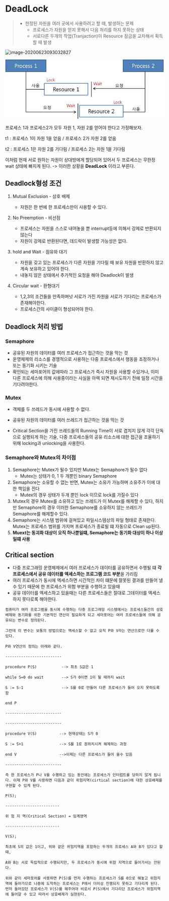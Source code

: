 # DeadLock

> * 한정된 자원을 여러 곳에서 사용하려고 할 때, 발생하는 문제
>   * 프로세스가 자원을 얻지 못해서 다음 처리를 하지 못하는 상태
>   * 서로다른 두개의 작업(Tranjaction)이 Resource 잠금을 교차해서 획득 할 때 발생

![image-20200623093032827](DeadLock.assets/image-20200623093032827.png)

![img](DeadLock.assets/87002992-c4230880-c1f5-11ea-8e0e-0bddc09e3f4a.png)

프로세스 1과 프로세스2가 모두 자원 1, 자원 2를 얻어야 한다고 가정해보자.

t1 : 프로세스 1이 자원 1을 얻음 / 프로세스 2가 자원 2를 얻음

t2 : 프로세스 1은 자원 2를 기다림 / 프로세스 2는 자원 1을 기다림

이처럼 현재 서로 원하는 자원이 상대방에게 할당되어 있어서 두 프로세스는 무한정 wait 상태에 빠지게 된다. -> 이러한 상황을 **DeadLock** 이라고 부른다.

## Deadlock형성 조건

1. Mutual Exclusion - 상호 배제

   * 자원은 한 번에 한 프로세스만이 사용할 수 있다.

2. No Preemption - 비선점

   * 프로세스는 자원을 스스로 내어놓을 뿐 interrupt등에 의해서 강제로 반환되지 않는다
   * 자원이 강제로 반환된다면, 데드락이 발생할 가능성은 없다.

3. hold and Wait - 점유와 대기

   * 자원을 갖고 있는 프로세스가 다른 자원을 기다릴 때 보유 자원을 반환하지 않고 계속 보유하고 있어야 한다.
   * 내놓지 않은 상태에서 추가적인 요청을 해야 Deadlock이 발생

4. Circular wait - 환형대기

   * 1,2,3의 조건들을 만족하며넛 서로가 가진 자원을 서로가 기다리는 프로세스가 존재해야한다.
   * 프로세스간의 사이클이 형성되어야 한다.

   

## Deadlock 처리 방법

### Semaphore

* 공유된 자원의 데이터를 여러 프로세스가 접근하는 것을 막는 것
* 운영체제의 리소스를 경쟁적으로 사용하는 다중 프로세스에서 행동을 조정하거나 또는 동기화 시키는 기술
* 확인되는 세마포어의 값에따라 그 프로세스가 즉시 자원을 사용할 수있거나, 이미 다른 프로세스에 의해 사용중이라는 사실을 아렉 되면 재시도하기 전에 일정 시간을 기다려야한다.

### Mutex

* 객체를 두 쓰레드가 동시에 사용할 수 없다.

* 공유된 자원의 데이터를 여러 쓰레드가 접근하는 것을 막는 것
* Critical Section을 가진 쓰레드들의 Running Time이 서로 겹치지 않게 각각 단독으로 실행되게 하는 기술, 다중 프로세스들의 공유 리소스에 대한 접근을 조율하기 위해 locking과 unlocking을 사용한다.

### Semaphore와 Mutex의 차이점

1. Semaphore는 Mutex가 될수 있지만 Mutex는 Semaphore가 될수 없다
   * Mutex는 상태가 0, 1 두 개뿐인 binary Semaphore
2. Semaphore는 소유할 수 없는 반면, Mutex는 소유가 가능하며 소유주가 이에 대한 책임을 진다
   * Mutex의 경우 상태가 두개 뿐인 lock 이므로 lock를 가질수 있다
3. Mutex의 경우 Mutex를 소유하고 있는 쓰레드가 이 Mutex를 해제할 수 있다, 하지만 Semaphore의 경우 이러한 Semaphore를 소유하지 않는 쓰레드가 Semaphore를 해제할수 있다.
4. Semaphore는 시스템 범위에 걸쳐있고 파일시스템상의 파일 형태로 존재한다. Mutex는 프로세스 범위를 가지며 프로세스가 종료될 떄 자동으로  Clean up된다.
5. **Muext는 동괴화 대상이 오직 하나뿐일떄, Semaphore는 동기화 대상이 하나 이상일떄 사용**



## Critical section

* 다중 프로그래밍 운영체제에서 여러 프로세스가 데이터를 공유하면서 수행될 떄 **각 프로세스에서 공유 데이터를 엑세스하는 프로그램 코드 부분**을 가리킴
* 여러 프로세스가 동시에 엑세스하면 시간적인 차이 떄문에 잘못된 결과를 만들어 낼 수 있기 때문에 한 프로세스가 위험 부분을 수행하고 있을때 
* 공유 데이터를 엑세스하고 있을때는 다른 프로세스들은 절대로 그데이터를 엑세스하지 못다로록 해야한다.

```
컴퓨터가 여러 프로그램을 동시에 수행하는 다중 프로그래밍 시스템에서는 프로세스들간의 상호배제와 동기화를 위한 기본적인 연산이 필요하게 되고 세마포어는 여러 프로세스들에 의해 공유되는 변수로 정의된다.

그런데 이 변수는 보통의 방법으로는 액세스할 수 없고 오직 P와 V라는 연산으로만 다룰 수 있다.

P와 V연산의 정의는 아래와 같다.

-------------------------

procedure P(S)           --> 최초 S값은 1

while S=0 do wait        --> S가 0이면 1이 될 때까지 wait

S := S-1                 --> S를 0로 만들어 다른 프로세스가 들어 오지 못하도록 함

end P

-------------------------

------------------------- 

procedure V(S)          --> 현재상태는 S가 0

S := S+1                --> S를 1로 원위치시켜 해제하는 과정

end V                   -->이제는 다른 프로세스가 들어 올수 있음

------------------------- 

즉 한 프로세스가 P나 V를 수행하고 있는 동안에는 프로세스가 인터럽트를 당하지 않게 됩니다. 이제 P와 V를 사용하면 다음과 같이 위험지역(cirtical section)에 대한 상호배제를 구현할 수 있게 된다.

P(S);

------------------------

위 험 지 역(Critical Section) = 임계영역

------------------------

V(S);

최초에 S의 값은 1이고, 위와 같은 위험지역을 포함하는 두개의 프로세스 A와 B가 있다고 할 때,

A와 B는 서로 독립적으로 수행되지만, 두 프로세스가 동시에 위험 지역으로 들어가서는 안된다.

위와 같이 세마포어를 사용하면 P(S)를 먼저 수행하는 프로세스가 S를 0으로 해놓고 위험지역에 들어가므로 나중에 도착하는 프로세스는 P에서 더이상 진행되지 못하고 기다리게 된다. 먼저 들어갔던 프로세스가 V(S)를 해주어야 비로서 P(S)에서 기다리던 프로세스가 위험지역에 들어갈 수 있고 따라서 상호배제가 실현된다. 

```





